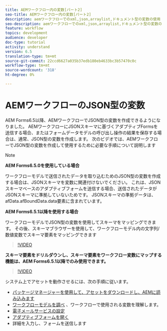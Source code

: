 ```yaml
---
title: AEMワークフロー内の変数[パート2]
seo-title: AEMワークフロー内の変数[パート2]
description: aemワークフローでのxml,json,arraylist,ドキュメント型の変数の使用
seo-description: aemワークフローでのxml,json,arraylist,ドキュメント型の変数の使用
feature: workflow
topics: development
audience: developer
doc-type: tutorial
activity: understand
version: 6.5
translation-type: tm+mt
source-git-commit: 22ccd6627a035b37edb180eb4633bc3b57470c0c
workflow-type: tm+mt
source-wordcount: '318'
ht-degree: 0%

---
```


# AEMワークフローのJSON型の変数

AEM Forms6.5以降、AEMワークフローでJSON型の変数を作成できるようになりました。 AEMワークフローにJSONスキーマに基づくアダプティブFormsを送信する場合、またはフォームデータモデルの呼び出し操作の結果を保存する場合は、通常、JSON型の変数を作成します。 次のビデオでは、AEMワークフローでJSON型の変数を作成して使用するために必要な手順について説明します
>[!NOTE]

**AEM Forms6.5.0を使用している場合**

ワークフローモデルで送信されたデータを取り込むためのJSON型の変数を作成する場合は、JSONスキーマを変数に関連付けないでください。 これは、JSONスキーマベースのアダプティブフォームを送信する場合、送信されたデータがJSONスキーマに準拠していないためです。 JSONスキーマの準拠データは、afData.afBoundData.data要素に含まれています。

**AEM Forms6.5.1以降を使用する場合**

ワークフローモデルでJSON型の変数を使用してスキーマをマッピングできます。 その後、スキーマブラウザーを使用して、ワークフローモデル内の文字列/数値変数でスキーマ要素をマッピングできます

>[!VIDEO](https://video.tv.adobe.com/v/26444?quality=12&learn=on)

**スキーマ要素をドリルダウンし、スキーマ要素をワークフロー変数にマップする機能は、AEM Forms6.5.1以降でのみ使用できます。**

>[!VIDEO](https://video.tv.adobe.com/v/28097?quality=12&learn=on)

システム上でアセットを動作させるには、次の手順に従います。

* [パッケージマネージャーを使用して、アセットをダウンロードし、AEMに読み込みます](assets/jsonandstringvariable.zip)
* [ワークフローモデルを調べ](http://localhost:4502/editor.html/conf/global/settings/workflow/models/jsonvariable.html) 、ワークフローで使用される変数を理解します。
* [電子メールサービスの設定](https://helpx.adobe.com/experience-manager/6-5/sites/administering/using/notification.html#ConfiguringtheMailService)
* [アダプティブフォームを開く](http://localhost:4502/content/dam/formsanddocuments/afbasedonjson/jcr:content?wcmmode=disabled)
* 詳細を入力し、フォームを送信します
